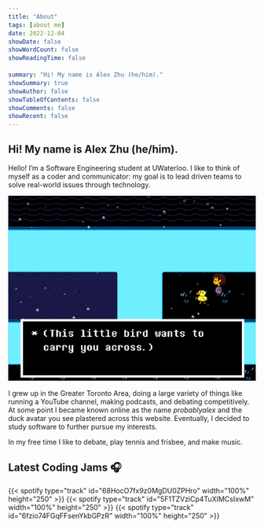 ```yaml
---
title: "About"
tags: [about me]
date: 2022-12-04
showDate: false
showWordCount: false
showReadingTime: false

summary: "Hi! My name is Alex Zhu (he/him)."
showSummary: true
showAuthor: false
showTableOfContents: false
showComments: false
showRecent: false
---
```

## Hi! My name is Alex Zhu (he/him).

Hello! I’m a Software Engineering student at UWaterloo. I like to think of myself as a coder and communicator: my goal is to lead driven teams to solve real-world issues through technology.

![Bird That Carries You Over A Disproportionately Small Gap](bird.png "&quot;Bird That Carries You Over A Disproportionately Small Gap&quot; from Undertale that inspired my online avatar")

I grew up in the Greater Toronto Area, doing a large variety of things like running a YouTube channel, making podcasts, and debating competitively. At some point I became known online as the name *probablyalex* and the duck avatar you see plastered across this website. Eventually, I decided to study software to further pursue my interests.

In my free time I like to debate, play tennis and frisbee, and make music.

## Latest Coding Jams 🎧
{{< spotify type="track" id="68HocO7fx9z0MgDU0ZPHro" width="100%" height="250" >}}
{{< spotify type="track" id="5F1TZVziCp4TuXIMCsIxwM" width="100%" height="250" >}}
{{< spotify type="track" id="6fzio74FGqFFsenYkbGPzR" width="100%" height="250" >}}